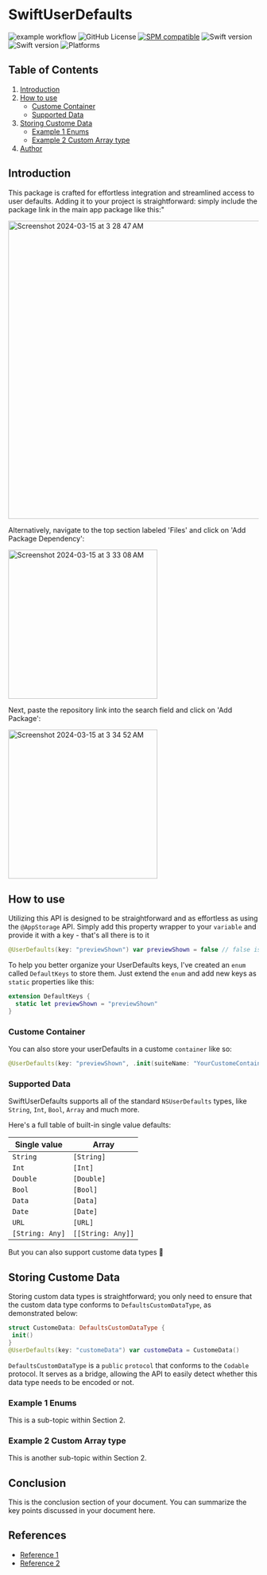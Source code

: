 # SwiftUserDefaults
![example workflow](https://github.com/EngOmarElsayed/SwiftUserDefaults/actions/workflows/swift.yml/badge.svg)
![GitHub License](https://img.shields.io/github/license/EngOmarElsayed/SwiftUserDefaults)
[![SPM compatible](https://img.shields.io/badge/SPM-compatible-4BC51D.svg?style=flat)](#swift-package-manager)
![Swift version](https://img.shields.io/badge/swift-5.7-orange.svg)
![Swift version](https://img.shields.io/badge/swift-5.9-orange.svg)
![Platforms](https://img.shields.io/badge/platforms-ios%20%7C%20osx%20%7C%20watchos%20%7C%20tvos-lightgrey.svg)

## Table of Contents
1. [Introduction](#introduction)
2. [How to use](#section-1)
   - [Custome Container](#sub-topic-1.1)
   - [Supported Data](#sub-topic-1.2)
4. [Storing Custome Data](#section-2)
   - [Example 1 Enums](#sub-topic-2.1)
   - [Example 2 Custom Array type](#sub-topic-2.2)
5. [Author](#conclusion)

## Introduction <a name="introduction"></a>
This package is crafted for effortless integration and streamlined access to user defaults. Adding it to your project is straightforward: simply include the package link in the main app package like this:"

<img width="600" alt="Screenshot 2024-03-15 at 3 28 47 AM" src="https://github.com/EngOmarElsayed/SwiftUserDefaults/assets/125718818/749fcc36-13c9-4b04-84b8-c93893162a3d">

Alternatively, navigate to the top section labeled 'Files' and click on 'Add Package Dependency':

<img width="300" alt="Screenshot 2024-03-15 at 3 33 08 AM" src="https://github.com/EngOmarElsayed/SwiftUserDefaults/assets/125718818/835a99dc-6ed3-4e35-9ed2-4458ec6935de">

Next, paste the repository link into the search field and click on 'Add Package':

<img width="300" alt="Screenshot 2024-03-15 at 3 34 52 AM" src="https://github.com/EngOmarElsayed/SwiftUserDefaults/assets/125718818/2d5ba858-9e78-4517-a233-85fb936fd4a1">

## How to use <a name="section-1"></a>
Utilizing this API is designed to be straightforward and as effortless as using the `@AppStorage` API. Simply add this property wrapper to your `variable` and provide it with a key - that's all there is to it

```swift
@UserDefaults(key: "previewShown") var previewShown = false // false is the default value
```

To help you better organize your UserDefaults keys, I've created an `enum` called `DefaultKeys` to store them. Just extend the `enum` and add new keys as `static` properties like this:

```swift
extension DefaultKeys {
  static let previewShown = "previewShown"
}
```
### Custome Container <a name="sub-topic-1.1"></a>
You can also store your userDefaults in a custome `container` like so: 
```swift
@UserDefaults(key: "previewShown", .init(suiteName: "YourCustomeContainerName")) var previewShown = false
```
### Supported Data <a name="sub-topic-1.2"></a>
SwiftUserDefaults supports all of the standard `NSUserDefaults` types, like `String`, `Int`, `Bool`, `Array` and much more.

Here's a full table of built-in single value defaults:

| Single value     | Array                |
| ---------------- | -------------------- |
| `String`         | `[String]`           |
| `Int`            | `[Int]`              |
| `Double`         | `[Double]`           |
| `Bool`           | `[Bool]`             |
| `Data`           | `[Data]`             |
| `Date`           | `[Date]`             |
| `URL`            | `[URL]`              |
| `[String: Any]`  | `[[String: Any]]`    |

But you can also support custome data types 🚀

## Storing Custome Data <a name="section-2"></a>
Storing custom data types is straightforward; you only need to ensure that the custom data type conforms to `DefaultsCustomDataType`, as demonstrated below:

```swift
struct CustomeData: DefaultsCustomDataType {
 init()
}
@UserDefaults(key: "customeData") var customeData = CustomeData()
```

`DefaultsCustomDataType` is a `public` `protocol` that conforms to the `Codable` protocol. It serves as a bridge, allowing the API to easily detect whether this data type needs to be encoded or not.

### Example 1 Enums <a name="sub-topic-2.1"></a>
This is a sub-topic within Section 2.

### Example 2 Custom Array type <a name="sub-topic-2.2"></a>
This is another sub-topic within Section 2.

## Conclusion <a name="conclusion"></a>
This is the conclusion section of your document. You can summarize the key points discussed in your document here.

## References
- [Reference 1](#)
- [Reference 2](#)
